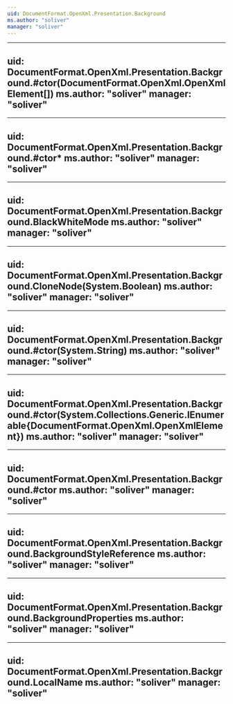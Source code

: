 ```yaml
---
uid: DocumentFormat.OpenXml.Presentation.Background
ms.author: "soliver"
manager: "soliver"
---
```


---
uid: DocumentFormat.OpenXml.Presentation.Background.#ctor(DocumentFormat.OpenXml.OpenXmlElement[])
ms.author: "soliver"
manager: "soliver"
---

---
uid: DocumentFormat.OpenXml.Presentation.Background.#ctor*
ms.author: "soliver"
manager: "soliver"
---

---
uid: DocumentFormat.OpenXml.Presentation.Background.BlackWhiteMode
ms.author: "soliver"
manager: "soliver"
---

---
uid: DocumentFormat.OpenXml.Presentation.Background.CloneNode(System.Boolean)
ms.author: "soliver"
manager: "soliver"
---

---
uid: DocumentFormat.OpenXml.Presentation.Background.#ctor(System.String)
ms.author: "soliver"
manager: "soliver"
---

---
uid: DocumentFormat.OpenXml.Presentation.Background.#ctor(System.Collections.Generic.IEnumerable{DocumentFormat.OpenXml.OpenXmlElement})
ms.author: "soliver"
manager: "soliver"
---

---
uid: DocumentFormat.OpenXml.Presentation.Background.#ctor
ms.author: "soliver"
manager: "soliver"
---

---
uid: DocumentFormat.OpenXml.Presentation.Background.BackgroundStyleReference
ms.author: "soliver"
manager: "soliver"
---

---
uid: DocumentFormat.OpenXml.Presentation.Background.BackgroundProperties
ms.author: "soliver"
manager: "soliver"
---

---
uid: DocumentFormat.OpenXml.Presentation.Background.LocalName
ms.author: "soliver"
manager: "soliver"
---
